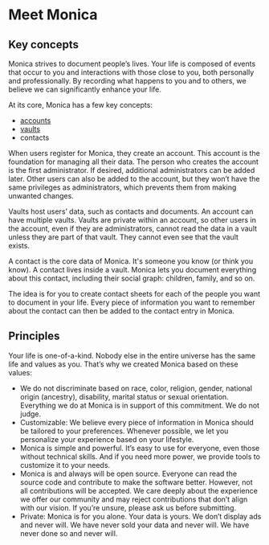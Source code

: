 # Meet Monica

## Key concepts

Monica strives to document people’s lives. Your life is composed of events that occur to you and interactions with those close to you, both personally and professionally. By recording what happens to you and to others, we believe we can significantly enhance your life.

At its core, Monica has a few key concepts:

* [accounts](getting-started/accounts.md)
* [vaults](broken-reference)
* contacts

When users register for Monica, they create an account. This account is the foundation for managing all their data. The person who creates the account is the first administrator. If desired, additional administrators can be added later. Other users can also be added to the account, but they won’t have the same privileges as administrators, which prevents them from making unwanted changes.

Vaults host users’ data, such as contacts and documents. An account can have multiple vaults. Vaults are private within an account, so other users in the account, even if they are administrators, cannot read the data in a vault unless they are part of that vault. They cannot even see that the vault exists.

A contact is the core data of Monica. It's someone you know (or think you know). A contact lives inside a vault. Monica lets you document everything about this contact, including their social graph: children, family, and so on.

The idea is for you to create contact sheets for each of the people you want to document in your life. Every piece of information you want to remember about the contact can then be added to the contact entry in Monica.

## Principles <a href="#core-philosophy-of-the-product" id="core-philosophy-of-the-product"></a>

Your life is one-of-a-kind. Nobody else in the entire universe has the same life and values as you. That’s why we created Monica based on these values:

* We do not discriminate based on race, color, religion, gender, national origin (ancestry), disability, marital status or sexual orientation. Everything we do at Monica is in support of this commitment. We do not judge.
* Customizable: We believe every piece of information in Monica should be tailored to your preferences. Whenever possible, we let you personalize your experience based on your lifestyle.
* Monica is simple and powerful. It’s easy to use for everyone, even those without technical skills. And if you need more power, we provide tools to customize it to your needs.
* Monica is and always will be open source. Everyone can read the source code and contribute to make the software better. However, not all contributions will be accepted. We care deeply about the experience we offer our community and may reject contributions that don’t align with our vision. If you’re unsure, please ask us before submitting.
* Private: Monica is for you alone. Your data is yours. We don’t display ads and never will. We have never sold your data and never will. We have never done so and never will.
